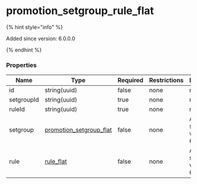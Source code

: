
# promotion_setgroup_rule_flat

{% hint style="info" %}

Added since version: 6.0.0.0

{% endhint %}

### Properties

|Name|Type|Required|Restrictions|Description|
|---|---|---|---|---|
|id|string(uuid)|false|none|none|
|setgroupId|string(uuid)|true|none|none|
|ruleId|string(uuid)|true|none|none|
|setgroup|[promotion_setgroup_flat](/schema/promotion_setgroup_flat.md)|false|none|Added since version: 6.0.0.0|
|rule|[rule_flat](/schema/rule_flat.md)|false|none|Added since version: 6.0.0.0|
